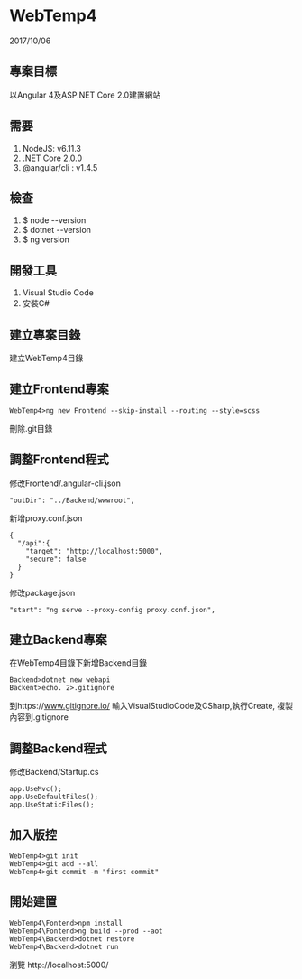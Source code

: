 # WebTemp4
2017/10/06
## 專案目標
以Angular 4及ASP.NET Core 2.0建置網站  
## 需要
1. NodeJS: v6.11.3
1. .NET Core 2.0.0
1. @angular/cli : v1.4.5
## 檢查
1. $ node --version
1. $ dotnet --version
1. $ ng version
## 開發工具
1. Visual Studio Code
1. 安裝C#
## 建立專案目錄
建立WebTemp4目錄
## 建立Frontend專案
```
WebTemp4>ng new Frontend --skip-install --routing --style=scss
```
刪除.git目錄
## 調整Frontend程式
修改Frontend/.angular-cli.json
```
"outDir": "../Backend/wwwroot",
```
新增proxy.conf.json
```
{
  "/api":{
    "target": "http://localhost:5000",
    "secure": false
  }
}
```
修改package.json
```
"start": "ng serve --proxy-config proxy.conf.json",
```
## 建立Backend專案
在WebTemp4目錄下新增Backend目錄
```
Backend>dotnet new webapi
Backent>echo. 2>.gitignore
```
到https://www.gitignore.io/
輸入VisualStudioCode及CSharp,執行Create, 複製內容到.gitignore
## 調整Backend程式
修改Backend/Startup.cs
```
app.UseMvc();
app.UseDefaultFiles();
app.UseStaticFiles();
```
## 加入版控
```
WebTemp4>git init
WebTemp4>git add --all
WebTemp4>git commit -m "first commit"
```
## 開始建置
```
WebTemp4\Fontend>npm install
WebTemp4\Fontend>ng build --prod --aot
WebTemp4\Backend>dotnet restore
WebTemp4\Backend>dotnet run
```
瀏覽 http://localhost:5000/

